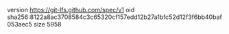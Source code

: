 version https://git-lfs.github.com/spec/v1
oid sha256:8122a8ac3708584c3c65320cf157edd12b27a1bfc52d12f3f6bb40baf053aec5
size 5958
